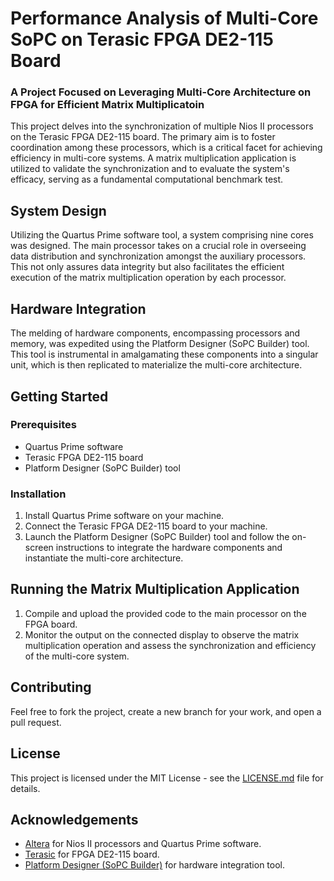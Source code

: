 # Performance Analysis of Multi-Core SoPC on Terasic FPGA DE2-115 Board
### A Project Focused on Leveraging Multi-Core Architecture on FPGA for Efficient Matrix Multiplicatoin

This project delves into the synchronization of multiple Nios II processors on the Terasic FPGA DE2-115 board. The primary aim is to foster coordination among these processors, which is a critical facet for achieving efficiency in multi-core systems. A matrix multiplication application is utilized to validate the synchronization and to evaluate the system's efficacy, serving as a fundamental computational benchmark test.

## System Design

Utilizing the Quartus Prime software tool, a system comprising nine cores was designed. The main processor takes on a crucial role in overseeing data distribution and synchronization amongst the auxiliary processors. This not only assures data integrity but also facilitates the efficient execution of the matrix multiplication operation by each processor.

## Hardware Integration

The melding of hardware components, encompassing processors and memory, was expedited using the Platform Designer (SoPC Builder) tool. This tool is instrumental in amalgamating these components into a singular unit, which is then replicated to materialize the multi-core architecture.

## Getting Started

### Prerequisites

- Quartus Prime software
- Terasic FPGA DE2-115 board
- Platform Designer (SoPC Builder) tool

### Installation

1. Install Quartus Prime software on your machine.
2. Connect the Terasic FPGA DE2-115 board to your machine.
3. Launch the Platform Designer (SoPC Builder) tool and follow the on-screen instructions to integrate the hardware components and instantiate the multi-core architecture.

## Running the Matrix Multiplication Application

1. Compile and upload the provided code to the main processor on the FPGA board.
2. Monitor the output on the connected display to observe the matrix multiplication operation and assess the synchronization and efficiency of the multi-core system.

## Contributing

Feel free to fork the project, create a new branch for your work, and open a pull request.

## License

This project is licensed under the MIT License - see the [LICENSE.md](LICENSE.md) file for details.

## Acknowledgements

- [Altera](https://www.intel.com/content/www/us/en/products/programmable.html) for Nios II processors and Quartus Prime software.
- [Terasic](https://www.terasic.com.tw/) for FPGA DE2-115 board.
- [Platform Designer (SoPC Builder)](https://www.intel.com/content/www/us/en/software/programmable/quartus-prime/download.html) for hardware integration tool.

